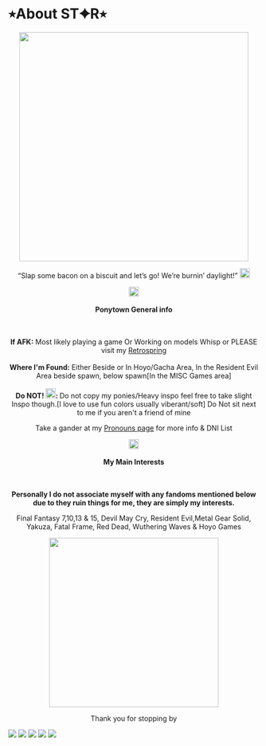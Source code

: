 # ⭒About ST✦R⭒
<p align="center"> <img src=https://raw.githubusercontent.com/Starb3rryJ3lly/for-github/main/Untitled15_20240601113622.png height="460px">

<p align="center"> “Slap some bacon on a biscuit and let’s go! We’re burnin’ daylight!” <img src=https://maguro.carrd.co/assets/images/gallery04/b51e4072.png?v=6d27d80b height="20px">
 

<p align="center"> <img src=https://64.media.tumblr.com/71ac74e020b23acc2361a4ce5e25e1c1/b616fdcd1c008954-84/s640x960/152f7c3a774f1c03b69ad1134599d668f52e4605.pnj height="20px">
<br><br><b>Ponytown General info </b>
<p align="center"> <br><br><b>If AFK:</b> Most likely playing a game Or Working on models Whisp or PLEASE visit my <a href="https://retrospring.net/@StarberryJelly">Retrospring</a>
 <br><br><b> Where I'm Found:</b> Either Beside or In Hoyo/Gacha Area, In the Resident Evil Area beside spawn, below spawn[In the MISC Games area]
 <br><br><b> Do NOT! <img src=https://xyz.crd.co/assets/images/gallery11/3e511865.gif?v=6ecccb1c height="20px">: </b> Do not copy my ponies/Heavy inspo feel free to take slight Inspo though.[I love to use fun colors usually viberant/soft]
  Do Not sit next to me if you aren't a friend of mine
  
  <p align="center"> Take a gander at my <a href="https://en.pronouns.page/@StarJelly">Pronouns page</a> for more info & DNI List 

 <p align="center"> <img src=https://64.media.tumblr.com/71ac74e020b23acc2361a4ce5e25e1c1/b616fdcd1c008954-84/s640x960/152f7c3a774f1c03b69ad1134599d668f52e4605.pnj height="20px">
<br><br><b> My Main Interests </b> 

<p align="center"> <br><br><b>Personally I do not associate myself with any fandoms mentioned below due to they ruin things for me, they are simply my interests.</b>
<p align="center"> Final Fantasy 7,10,13 & 15, Devil May Cry, Resident Evil,Metal Gear Solid, Yakuza, Fatal Frame, Red Dead, Wuthering Waves & Hoyo Games


<p align="center">  <img src= https://64.media.tumblr.com/ac532b3a5d958628c1fbe91cadc0d817/4b0a040329ee9659-fc/s400x600/6a527c4d5def74241b1e7acb0e34eb839d9e7f17.gifv height="340px">
<p align="center"> Thank you for stopping by 


![](https://blinkies.neocities.org/b/display/0188-knifechainsaw.gif) ![](https://blinkies.neocities.org/b/display/0036-fire.gif) ![](https://i.imgur.com/KJ3jZpB.gif) ![](https://blinkies.neocities.org/b/display/0178-mikuwink2.gif) ![](https://blinkies.neocities.org/b/display/0094-tinycats.gif) 
